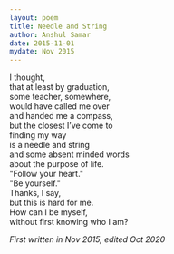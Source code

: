 ```yaml
---
layout: poem
title: Needle and String
author: Anshul Samar
date: 2015-11-01
mydate: Nov 2015
---
```



I thought,  
that at least by graduation,  
some teacher, somewhere,  
would have called me over  
and handed me a compass,  
but the closest I’ve come to   
finding my way  
is a needle and string   
and some absent minded words  
about the purpose of life.  
"Follow your heart."  
"Be yourself."  
Thanks, I say,  
but this is hard for me.   
How can I be myself,  
without first knowing who I am?  

*First written in Nov 2015, edited Oct 2020*

